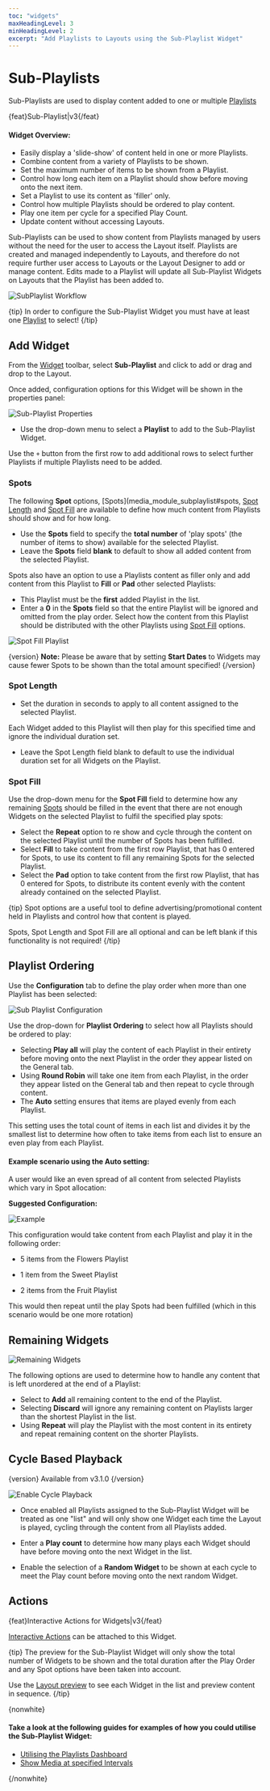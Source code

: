 ```yaml
---
toc: "widgets"
maxHeadingLevel: 3
minHeadingLevel: 2
excerpt: "Add Playlists to Layouts using the Sub-Playlist Widget"
---
```


# Sub-Playlists

Sub-Playlists are used to display content added to one or multiple [Playlists](media_playlists.html)

{feat}Sub-Playlist|v3{/feat}
#### Widget Overview:

- Easily display a 'slide-show' of content held in one or more Playlists.
- Combine content from a variety of Playlists to be shown.
- Set the maximum number of items to be shown from a Playlist.
- Control how long each item on a Playlist should show before moving onto the next item.
- Set a Playlist to use its content as 'filler' only.
- Control how multiple Playlists should be ordered to play content.
- Play one item per cycle for a specified Play Count.
- Update content without accessing Layouts.

Sub-Playlists can be used to show content from Playlists managed by users without the need for the user to access the Layout itself.
Playlists are created and managed independently to Layouts, and therefore do not require further user access to Layouts or the Layout Designer to add or manage content. Edits made to a Playlist will update all Sub-Playlist Widgets on Layouts that the Playlist has been added to.

![SubPlaylist Workflow](img/media_subplaylist_workflow.png)

{tip}
In order to configure the Sub-Playlist Widget you must have at least one [Playlist](media_playlists.html) to select!
{/tip}

## Add Widget

From the [Widget](layouts_widgets.html) toolbar, select **Sub-Playlist** and click to add or drag and drop to the Layout.

Once added, configuration options for this Widget will be shown in the properties panel:

![Sub-Playlist Properties](img/media_subplaylist_properties.png)



- Use the drop-down menu to select a **Playlist** to add to the Sub-Playlist Widget.


Use the `+` button from the first row to add additional rows to select further Playlists if multiple Playlists need to be added.

### Spots

The following **Spot** options, [Spots](media_module_subplaylist#spots, [Spot Length](media_module_subplaylist#spot_length) and [Spot Fill](media_module_subplaylist#spot_fill) are available to define how much content from Playlists should show and for how long.

- Use the **Spots** field to specify the **total number** of 'play spots' (the number of items to show) available for the selected Playlist.
- Leave the **Spots** field **blank** to default to show all added content from the selected Playlist.

Spots also have an option to use a Playlists content as filler only and add content from this Playlist to **Fill** or **Pad** other selected Playlists:

- This Playlist must be the **first** added Playlist in the list.
- Enter a **0** in the **Spots** field so that the entire Playlist will be ignored and omitted from the play order. Select how the content from this Playlist should be distributed with the other Playlists using [Spot Fill](media_module_subplaylist#spot_fill) options.

![Spot Fill Playlist](img/media_subplaylist_spot_fill.png)

{version}
**Note:** Please be aware that by setting **Start Dates** to Widgets may cause fewer Spots to be shown than the total amount specified!
{/version}

### Spot Length

- Set the duration in seconds to apply to all content assigned to the selected Playlist. 

Each Widget added to this Playlist will then play for this specified time and ignore the individual duration set.

- Leave the Spot Length field blank to default to use the individual duration set for all Widgets on the Playlist.

### Spot Fill

Use the drop-down menu for the **Spot Fill** field to determine how any remaining [Spots](media_module_subplaylist#spots.html) should be filled in the event that there are not enough Widgets on the selected Playlist to fulfil the specified play spots:

- Select the **Repeat** option to re show and cycle through the content on the selected Playlist until the number of Spots has been fulfilled.
- Select **Fill** to take content from the first row Playlist, that has 0 entered for Spots, to use its content to fill any remaining Spots for the selected Playlist.
- Select the **Pad** option to take content from the first row Playlist, that has 0 entered for Spots, to distribute its content evenly with the content already contained on the selected Playlist.

{tip}
Spot options are a useful tool to define advertising/promotional content held in Playlists and control how that content is played.

Spots, Spot Length and Spot Fill are all optional and can be left blank if this functionality is not required!
{/tip}

## Playlist Ordering

Use the **Configuration** tab to define the play order when more than one Playlist has been selected:

![Sub Playlist Configuration](img/media_subplaylist_playlistordering.png)

Use the drop-down for **Playlist Ordering** to select how all Playlists should be ordered to play:

- Selecting **Play all** will play the content of each Playlist in their entirety before moving onto the next Playlist in the order they appear listed on the General tab.
- Using **Round Robin** will take one item from each Playlist, in the order they appear listed on the General tab and then repeat to cycle through content.
- The **Auto** setting ensures that items are played evenly from each Playlist. 

This setting uses the total count of items in each list and divides it by the smallest list to determine how often to take items from each list to ensure an even play from each Playlist.

#### Example scenario using the Auto setting:

A user would like an even spread of all content from selected Playlists which vary in Spot allocation:

**Suggested Configuration:**

![Example](img/media_subplaylist_example_config.png)

This configuration would take content from each Playlist and play it in the following order:

- 5 items from the Flowers Playlist

- 1 item from the Sweet Playlist

- 2 items from the Fruit Playlist

This would then repeat until the play Spots had been fulfilled (which in this scenario would be one more rotation)

## Remaining Widgets

![Remaining Widgets](img/media_subplaylist_remainingwidgets.png)

The following options are used to determine how to handle any content that is left unordered at the end of a Playlist:

- Select to **Add** all remaining content to the end of the Playlist.
- Selecting **Discard** will ignore any remaining content on Playlists larger than the shortest Playlist in the list.
- Using **Repeat** will play the Playlist with the most content in its entirety and repeat remaining content on the shorter Playlists.

## Cycle Based Playback

{version}
Available from v3.1.0
{/version}

![Enable Cycle Playback](img/media_subplaylist_cycle_playback.png)



- Once enabled all Playlists assigned to the Sub-Playlist Widget will be treated as one "list" and will only show one Widget each time the Layout is played, cycling through the content from all Playlists added.
- Enter a **Play count** to determine how many plays each Widget should have before moving onto the next Widget in the list.

- Enable the selection of a **Random Widget** to be shown at each cycle to meet the Play count before moving onto the next random Widget.

## Actions

{feat}Interactive Actions for Widgets|v3{/feat}

[Interactive Actions](layouts_interactive_actions.html) can be attached to this Widget.

{tip}
The preview for the Sub-Playlist Widget will only show the total number of Widgets to be shown and the total duration after the Play Order and any Spot options have been taken into account.

Use the [Layout preview](layouts#content-preview-layout.html) to see each Widget in the list and preview content in sequence.
{/tip}

{nonwhite}

#### Take a look at the following guides for examples of how you could utilise the Sub-Playlist Widget:

- [Utilising the Playlists Dashboard](https://community.xibo.org.uk/t/utilising-the-playlists-dashboard/21966)
- [Show Media at specified Intervals](https://community.xibo.org.uk/t/how-to-show-media-at-specified-intervals-using-playlists/20790)

{/nonwhite}

